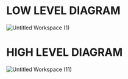 # LOW LEVEL DIAGRAM
![Untitled Workspace (1)](https://user-images.githubusercontent.com/98879001/153560736-015ef252-3d4d-43d7-b3a7-a9195ff3c0bb.png)
# HIGH LEVEL DIAGRAM
![Untitled Workspace (11)](https://user-images.githubusercontent.com/98879001/153560847-706882c6-97a6-42cb-ad9c-320d6498a35e.png)

